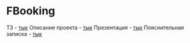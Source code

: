 # FBooking
ТЗ - <a href="https://disk.yandex.ru/i/dpYywDiSZcJHSQ">тык</a>
Описание проекта - <a href="https://disk.yandex.ru/i/Et4W6qZ1npOJ6A">тык</a>
Презентация - <a href="https://www.canva.com/design/DAFgq27dknc/6it_O-MW9f9WSVPag-i3AA/view?utm_content=DAFgq27dknc&utm_campaign=designshare&utm_medium=link&utm_source=publishsharelink">тык</a>
Пояснительная записка -  <a href="https://disk.yandex.ru/i/NN_rs6N40nL3hA">тык</a>
